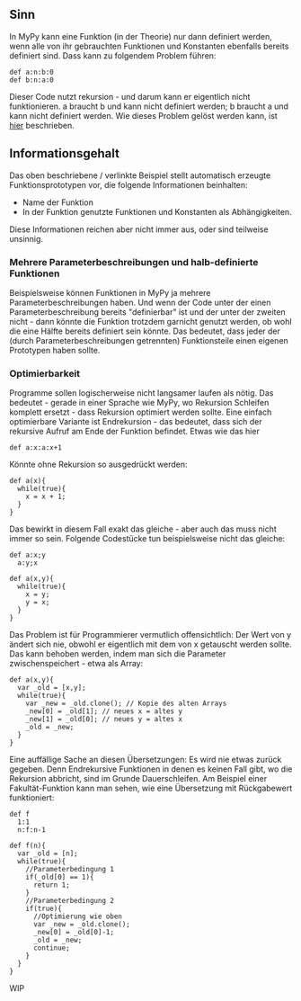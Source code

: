 ## Sinn
In MyPy kann eine Funktion (in der Theorie) nur dann definiert werden, wenn alle von ihr gebrauchten Funktionen und Konstanten ebenfalls
bereits definiert sind. Dass kann zu folgendem Problem führen:
```
def a:n:b:0
def b:n:a:0
```
Dieser Code nutzt rekursion - und darum kann er eigentlich nicht funktionieren. a braucht b und kann nicht definiert werden; b braucht a
und kann nicht definiert werden. Wie dieses Problem gelöst werden kann, ist
[hier](https://github.com/coalang-soft/experiments/blob/master/mypy/de_veraenderung.md#problematische-verhältnisse) beschrieben.

## Informationsgehalt
Das oben beschriebene / verlinkte Beispiel stellt automatisch erzeugte Funktionsprototypen vor, die folgende Informationen beinhalten:
* Name der Funktion
* In der Funktion genutzte Funktionen und Konstanten als Abhängigkeiten.

Diese Informationen reichen aber nicht immer aus, oder sind teilweise unsinnig.

### Mehrere Parameterbeschreibungen und halb-definierte Funktionen
Beispielsweise können Funktionen in MyPy ja mehrere
Parameterbeschreibungen haben. Und wenn der Code unter der einen Parameterbeschreibung bereits "definierbar" ist und der unter der
zweiten nicht - dann könnte die Funktion trotzdem garnicht genutzt werden, ob wohl die eine Hälfte bereits definiert sein könnte.
Das bedeutet, dass jeder der (durch Parameterbeschreibungen getrennten) Funktionsteile einen eigenen Prototypen haben sollte.

### Optimierbarkeit
Programme sollen logischerweise nicht langsamer laufen als nötig. Das bedeutet - gerade in einer Sprache wie MyPy, wo Rekursion Schleifen komplett ersetzt - dass Rekursion optimiert werden sollte.
Eine einfach optimierbare Variante ist Endrekursion - das bedeutet, dass sich der rekursive Aufruf am Ende der Funktion befindet. Etwas wie das hier
```
def a:x:a:x+1
```
Könnte ohne Rekursion so ausgedrückt werden:
```
def a(x){
  while(true){
    x = x + 1;
  }
}
```
Das bewirkt in diesem Fall exakt das gleiche - aber auch das muss nicht immer so sein. Folgende Codestücke tun beispielsweise nicht das gleiche:
```
def a:x;y
  a:y;x
```
```
def a(x,y){
  while(true){
    x = y;
    y = x;
  }
}
```
Das Problem ist für Programmierer vermutlich offensichtlich: Der Wert von y ändert sich nie, obwohl er eigentlich mit dem von x getauscht werden sollte.
Das kann behoben werden, indem man sich die Parameter zwischenspeichert - etwa als Array:
```
def a(x,y){
  var _old = [x,y];
  while(true){
    var _new = _old.clone(); // Kopie des alten Arrays
    _new[0] = _old[1]; // neues x = altes y
    _new[1] = _old[0]; // neues y = altes x
    _old = _new;
  }
}
```
Eine auffällige Sache an diesen Übersetzungen: Es wird nie etwas zurück gegeben. Denn Endrekursive Funktionen in denen es keinen Fall gibt, wo die Rekursion abbricht, sind im Grunde Dauerschleifen. Am Beispiel einer Fakultät-Funktion kann man sehen, wie eine Übersetzung mit Rückgabewert funktioniert:
```
def f
  1:1
  n:f:n-1
```
```
def f(n){
  var _old = [n];
  while(true){
    //Parameterbedingung 1
    if(_old[0] == 1){
      return 1;
    }
    //Parameterbedingung 2
    if(true){
      //Optimierung wie oben
      var _new = _old.clone();
      _new[0] = _old[0]-1;
      _old = _new;
      continue;
    }
  }
}
```
WIP
